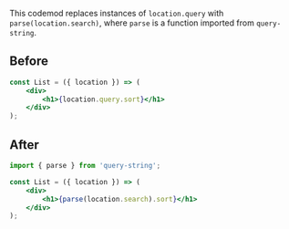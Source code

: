 This codemod replaces instances of `location.query` with `parse(location.search)`, where `parse` is a function imported from `query-string`.

## Before

```jsx
const List = ({ location }) => (
	<div>
		<h1>{location.query.sort}</h1>
	</div>
);
```

## After

```jsx
import { parse } from 'query-string';

const List = ({ location }) => (
	<div>
		<h1>{parse(location.search).sort}</h1>
	</div>
);
```
